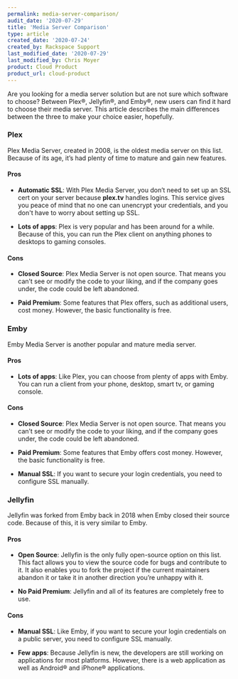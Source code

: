 ```yaml
---
permalink: media-server-comparison/
audit_date: '2020-07-29'
title: 'Media Server Comparison'
type: article
created_date: '2020-07-24'
created_by: Rackspace Support
last_modified_date: '2020-07-29'
last_modified_by: Chris Moyer
product: Cloud Product
product_url: cloud-product
---
```


Are you looking for a media server solution but are not sure which software to choose? Between Plex&reg;,
Jellyfin&reg;, and Emby&reg;, new users can find it hard to choose their media server. This article describes
the main differences between the three to make your choice easier, hopefully.

### Plex

Plex Media Server, created in 2008, is the oldest media server on this list. Because of its age, it’s had
plenty of time to mature and gain new features.

#### Pros

- **Automatic SSL**: With Plex Media Server, you don’t need to set up an SSL cert on your server because
  **plex.tv** handles logins. This service gives you peace of mind that no one can unencrypt your credentials,
  and you don't have to worry about setting up SSL.

- **Lots of apps**: Plex is very popular and has been around for a while. Because of this, you can run the Plex
  client on anything phones to desktops to gaming consoles.

#### Cons

- **Closed Source**: Plex Media Server is not open source. That means you can’t see or modify the code to your
  liking, and if the company goes under, the code could be left abandoned.

- **Paid Premium**: Some features that Plex offers, such as additional users, cost money. However, the basic
  functionality is free.

### Emby

Emby Media Server is another popular and mature media server.

#### Pros

- **Lots of apps**: Like Plex, you can choose from plenty of apps with Emby. You can run a client from your phone,
  desktop, smart tv, or gaming console.

#### Cons

- **Closed Source**: Plex Media Server is not open source. That means you can’t see or modify the code to your
  liking, and if the company goes under, the code could be left abandoned.

- **Paid Premium**: Some features that Emby offers cost money. However, the basic functionality is free.

- **Manual SSL**: If you want to secure your login credentials, you need to configure SSL manually.

### Jellyfin

Jellyfin was forked from Emby back in 2018 when Emby closed their source code. Because of this, it is very similar
to Emby.

#### Pros

- **Open Source**: Jellyfin is the only fully open-source option on this list. This fact allows you to view the source
  code for bugs and contribute to it. It also enables you to fork the project if the current maintainers abandon it or
  take it in another direction you’re unhappy with it.

- **No Paid Premium**: Jellyfin and all of its features are completely free to use.

#### Cons

- **Manual SSL**: Like Emby, if you want to secure your login credentials on a public server, you need to configure SSL
  manually.

- **Few apps**: Because Jellyfin is new, the developers are still working on applications for most platforms. However,
  there is a web application as well as Android&reg; and iPhone&reg; applications.
